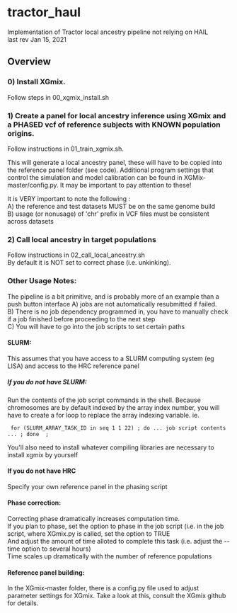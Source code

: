# tractor_haul
Implementation of Tractor local ancestry pipeline not relying on HAIL  
last rev Jan 15, 2021

## Overview  
### 0) Install XGmix. 
   Follow steps in 00_xgmix_install.sh  
     
### 1) Create a panel for local ancestry inference using XGmix and a PHASED vcf of reference subjects with KNOWN population origins.  
Follow instructions in 01_train_xgmix.sh. 

This will generate a local ancestry panel, these will have to be copied into the reference panel folder (see code). Additional program settings that control the simulation and model calibration can be found in XGMix-master/config.py. It may be important to pay attention to these!  
     
   It is VERY important to note the following  :  
     A) the reference and test datasets MUST be on the same genome build  
     B) usage (or nonusage) of 'chr' prefix in VCF files must be consistent across datasets  
     
### 2) Call local ancestry in target populations  
   Follow instructions in 02_call_local_ancestry.sh  
   By default it is NOT set to correct phase (i.e. unkinking). 

     
     
### Other Usage Notes:  

The pipeline is a bit primitive, and is probably more of an example than a push button interface
  A) jobs are not automatically resubmitted if failed.  
  B) There is no job dependency programmed in, you have to manually check if a job finished before proceeding to the next step  
  C) You will have to go into the job scripts to set certain paths
  
#### SLURM: 
 This assumes that you have access to a SLURM computing system (eg LISA) and access to the HRC reference panel  

##### If you do not have SLURM:  
   Run the contents of the job script commands in the shell. Because chromosomes are by default indexed by the array index number, you will have to create a for loop to replace the array indexing variable. ie. 
     
     for (SLURM_ARRAY_TASK_ID in seq 1 1 22) ; do ... job script contents ... ; done  ;  
     
   You'll also need to install whatever compiling libraries are necessary to install xgmix by yourself

#### If you do not have HRC  
   Specify your own reference panel in the phasing script  
     
#### Phase correction:  
   Correcting phase dramatically increases computation time.  
   If you plan to phase, set the option to phase in the job script (i.e. in the job script, where XGmix.py is called, set the <phase> option to TRUE   
   And adjust the amount of time alloted to complete this task (i.e. adjust the --time option to several hours)  
   Time scales up dramatically with the number of reference populations  

#### Reference panel building:  
   In the XGmix-master folder, there is a config.py file used to adjust parameter settings for XGmix. Take a look at this, consult the XGmix github for details.
